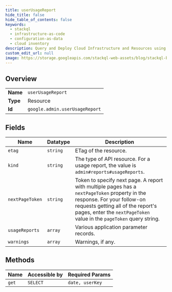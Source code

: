 ```yaml
---
title: userUsageReport
hide_title: false
hide_table_of_contents: false
keywords:
  - stackql
  - infrastructure-as-code
  - configuration-as-data
  - cloud inventory
description: Query and Deploy Cloud Infrastructure and Resources using SQL
custom_edit_url: null
image: https://storage.googleapis.com/stackql-web-assets/blog/stackql-blog-post-featured-image.png
---
```

  
    

## Overview
<table><tbody>
<tr><td><b>Name</b></td><td><code>userUsageReport</code></td></tr>
<tr><td><b>Type</b></td><td>Resource</td></tr>
<tr><td><b>Id</b></td><td><code>google.admin.userUsageReport</code></td></tr>
</tbody></table>

## Fields
| Name | Datatype | Description |
| ---- | -------- | ----------- |
| `etag` | `string` | ETag of the resource. |
| `kind` | `string` | The type of API resource. For a usage report, the value is `admin#reports#usageReports`. |
| `nextPageToken` | `string` | Token to specify next page. A report with multiple pages has a `nextPageToken` property in the response. For your follow-on requests getting all of the report's pages, enter the `nextPageToken` value in the `pageToken` query string. |
| `usageReports` | `array` | Various application parameter records. |
| `warnings` | `array` | Warnings, if any. |
## Methods
| Name | Accessible by | Required Params |
| ---- | ------------- | --------------- |
| `get` | `SELECT` | `date, userKey` |
